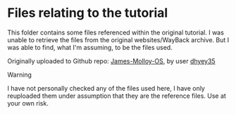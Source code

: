 # Files relating to the tutorial
This folder contains some files referenced within the original tutorial.
I was unable to retrieve the files from the original websites/WayBack archive. But I was
able to find, what I'm assuming, to be the files used.

Originally uploaded to Github repo: [James-Molloy-OS](https://github.com/dhyey35/james-molloy-os/), by user [dhyey35](https://github.com/dhyey35)

> [!WARNING]
> I have not personally checked any of the files used here, I have only
> reuploaded them under assumption that they are the reference files. Use at your own
> risk.
